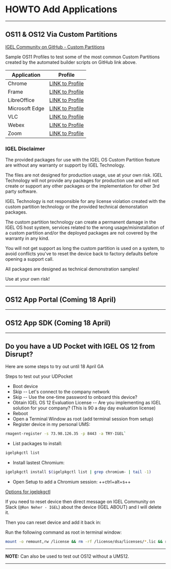 # HOWTO Add Applications

-----

## OS11 & OS12 Via Custom Partitions

[IGEL Community on GitHub - Custom Partitions](https://github.com/IGEL-Community/IGEL-Custom-Partitions)

Sample OS11 Profiles to test some of the most common Custom Partitions created by the automated builder scripts on GitHub link above.

| Application | Profile |
|-------------|---------|
| Chrome | <a href="../Profiles/HOWTO-Add-Application-Chrome-CP-profile.xml" download>LINK to Profile</a> |
| Frame | <a href="../Profiles/HOWTO-Add-Application-Frame-CP-profile.xml" download>LINK to Profile</a> |
| LibreOffice | <a href="../Profiles/HOWTO-Add-Application-LibreOffice-CP-profile.xml" download>LINK to Profile</a> |
| Microsoft Edge | <a href="../Profiles/HOWTO-Add-Application-Microsoft-Edge-CP-profile.xml" download>LINK to Profile</a> |
| VLC | <a href="../Profiles/HOWTO-Add-Application-VLC-CP-profile.xml" download>LINK to Profile</a> |
| Webex | <a href="../Profiles/HOWTO-Add-Application-Webex-CP-profile.xml" download>LINK to Profile</a> |
| Zoom | <a href="../Profiles/HOWTO-Add-Application-Zoom-CP-profile.xml" download>LINK to Profile</a> |

### IGEL Disclaimer

The provided packages for use with the IGEL OS Custom Partition feature are without any warranty or support by IGEL Technology.

The files are not designed for production usage, use at your own risk. IGEL Technology will not provide any packages for production use and will not create or support any other packages or the implementation for other 3rd party software.

IGEL Technology is not responsible for any license violation created with the custom partition technology or the provided technical demonstation packages.

The custom partition technology can create a permanent damage in the IGEL OS host system, services related to the wrong usage/misinstallation of a custom partition and/or the deployed packages are not covered by the warranty in any kind.

You will not get support as long the custom partition is used on a system, to avoid conflicts you've to reset the device back to factory defaults before opening a support call.

All packages are designed as technical demonstration samples!

Use at your own risk! 

-----

## OS12 App Portal (Coming 18 April)

-----

## OS12 App SDK (Coming 18 April)

-----

## Do you have a UD Pocket with IGEL OS 12 from Disrupt?

Here are some steps to try out until 18 April GA

Steps to test out your UDPocket

- Boot device
- Skip -- Let's connect to the company network
- Skip -- Use the one-time password to onboard this device?
- Obtain IGEL OS 12 Evaluation License -- Are you implementing as IGEL solution for your company? (This is 90 a day day evaluation license)
- Reboot
- Open a Terminal Window as root (add terminal session from setup)
- Register device in my personal UMS:

```bash linenums="1"
rmagent-register -s 73.98.126.35 -p 8443 -a TRY-IGEL`
```

- List packages to install:

```bash linenums="1"
igelpkgctl list
```

- Install lastest Chromium:

```bash linenums="1"
igelpkgctl install $(igelpkgctl list | grep chromium- | tail -1)
```

- Open Setup to add a Chromium session: ++ctrl+alt+s++ 

[Options for igelpkgctl](https://igel-community.github.io/IGEL-Docs-v02/Docs/Cheatsheet-IGELCommunity/?h=igelpkgctl#igelos-12-packages-igelpkgctl)

If you need to reset device then direct message on IGEL Community on Slack (`@Ron Neher - IGEL`) about the device (IGEL ABOUT) and I will delete it.

Then you can reset device and add it back in:

Run the following command as root in terminal window:

```bash linenums="1"
mount -o remount,rw /license && rm -rf /license/dsa/licenses/*.lic && reset_to_defaults && reboot
```

-----

**NOTE:** Can also be used to test out OS12 without a UMS12.

-----
